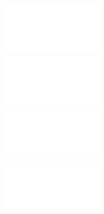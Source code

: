 ![@](steps/file.df46dab4.md)

![@](steps/_.9d1ac7d6.md)

![@](steps/file.a43e490d.md)

![@](steps/_.c33a0bbe.md)